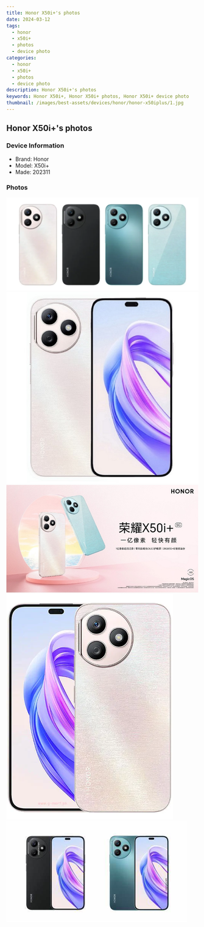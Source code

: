 ```yaml
---
title: Honor X50i+'s photos
date: 2024-03-12
tags: 
  - honor
  - x50i+
  - photos
  - device photo
categories: 
  - honor
  - x50i+
  - photos
  - device photo
description: Honor X50i+'s photos
keywords: Honor X50i+, Honor X50i+ photos, Honor X50i+ device photo
thumbnail: /images/best-assets/devices/honor/honor-x50iplus/1.jpg
---
```


## Honor X50i+'s photos

### Device Information

- Brand: Honor
- Model: X50i+
- Made: 202311

### Photos

![/images/best-assets/devices/honor/honor-x50iplus/1.jpg](/images/best-assets/devices/honor/honor-x50iplus/1.jpg)
![/images/best-assets/devices/honor/honor-x50iplus/2.jpg](/images/best-assets/devices/honor/honor-x50iplus/2.jpg)
![/images/best-assets/devices/honor/honor-x50iplus/3.jpg](/images/best-assets/devices/honor/honor-x50iplus/3.jpg)
![/images/best-assets/devices/honor/honor-x50iplus/4.jpg](/images/best-assets/devices/honor/honor-x50iplus/4.jpg)
![/images/best-assets/devices/honor/honor-x50iplus/5.jpg](/images/best-assets/devices/honor/honor-x50iplus/5.jpg)
